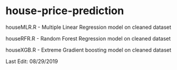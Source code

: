 # house-price-prediction

houseMLR.R - Multiple Linear Regression model on cleaned dataset

houseRFR.R - Random Forest Regression model on cleaned dataset

houseXGB.R - Extreme Gradient boosting model on cleaned dataset



Last Edit: 08/29/2019
